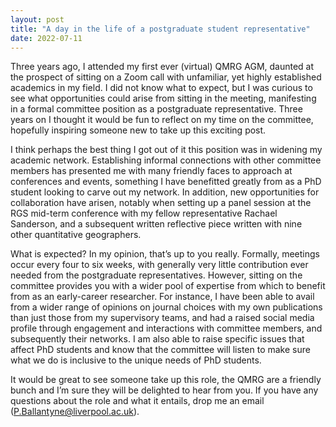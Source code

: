 ```yaml
---
layout: post
title: "A day in the life of a postgraduate student representative"
date: 2022-07-11
---
```


Three years ago, I attended my first ever (virtual) QMRG AGM, daunted at the prospect of sitting on a Zoom call with unfamiliar, yet highly established academics in my field. I did not know what to expect, but I was curious to see what opportunities could arise from sitting in the meeting, manifesting in a formal committee position as a postgraduate representative. Three years on I thought it would be fun to reflect on my time on the committee, hopefully inspiring someone new to take up this exciting post.

I think perhaps the best thing I got out of it this position was in widening my academic network. Establishing informal connections with other committee members has presented me with many friendly faces to approach at conferences and events, something I have benefitted greatly from as a PhD student looking to carve out my network. In addition, new opportunities for collaboration have arisen, notably when setting up a panel session at the RGS mid-term conference with my fellow representative Rachael Sanderson, and a subsequent written reflective piece written with nine other quantitative geographers. 

What is expected? In my opinion, that’s up to you really. Formally, meetings occur every four to six weeks, with generally very little contribution ever needed from the postgraduate representatives. However, sitting on the committee provides you with a wider pool of expertise from which to benefit from as an early-career researcher. For instance, I have been able to avail from a wider range of opinions on journal choices with my own publications than just those from my supervisory teams, and had a raised social media profile through engagement and interactions with committee members, and subsequently their networks. I am also able to raise specific issues that affect PhD students and know that the committee will listen to make sure what we do is inclusive to the unique needs of PhD students.

It would be great to see someone take up this role, the QMRG are a friendly bunch and I’m sure they will be delighted to hear from you. If you have any questions about the role and what it entails, drop me an email (P.Ballantyne@liverpool.ac.uk). 

